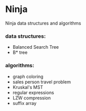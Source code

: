 # Ninja

Ninja data structures and algorithms

### data structures:

- Balanced Search Tree
- B* tree

### algorithms:

- graph coloring
- sales person travel problem 
- Kruskal's MST
- regular expressions
- LZW compression
- suffix array

